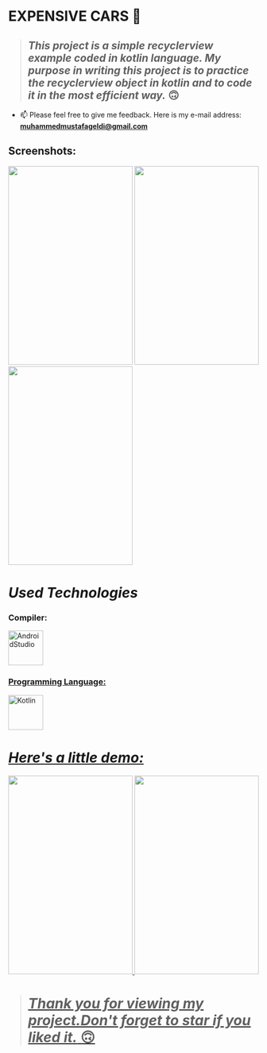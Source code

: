 # EXPENSIVE CARS 🚗 

> ## *This project is a simple recyclerview example coded in kotlin language. My purpose in writing this project is to practice the recyclerview object in kotlin and to code it in the most efficient way.* 🙃

- 📫 Please feel free to give me feedback. Here is my e-mail address: **muhammedmustafageldi@gmail.com**

## Screenshots:

<p align="left">
<img src="https://github.com/muhammedmustafageldi/My-ScreenShots-Files/blob/main/Screnshots/ExpensiveCars/Screenshot1.png" width="250" height="400"/>
<img src="https://github.com/muhammedmustafageldi/My-ScreenShots-Files/blob/main/Screnshots/ExpensiveCars/Screenshot2.png" width="250" height="400"/> 
<img src="https://github.com/muhammedmustafageldi/My-ScreenShots-Files/blob/main/Screnshots/ExpensiveCars/Screenshot3.png" width="250" height="400"/> 
  
</p>


# *Used Technologies*

<h3 align="left">Compiler:</h3>
<p align="left"> <a href="https://developer.android.com/studio" target="_blank" rel="noreferrer"> <img src="https://img.icons8.com/color/452/android-studio--v3.png" alt="AndroidStudio" width="70" height="70"/>
  
<h3 align="left">Programming Language:</h3>
<p align="left"> <a href="https://kotlinlang.org" target="_blank" rel="noreferrer"> <img src="https://img.icons8.com/color/344/kotlin.png" alt="Kotlin" width="70" height="70"/>
  
# *Here's a little demo:*
  <p align="left">
<img src="https://myoctocat.com/assets/images/base-octocat.svg" width="250" height="400" />
<img src="https://github.com/muhammedmustafageldi/KotlinRecyclerviewExample/blob/main/PhotosAndGifs/application.gif" width="250" height="400" />
  </p>
  
  > # *Thank you for viewing my project.Don't forget to star if you liked it.* 🙃
